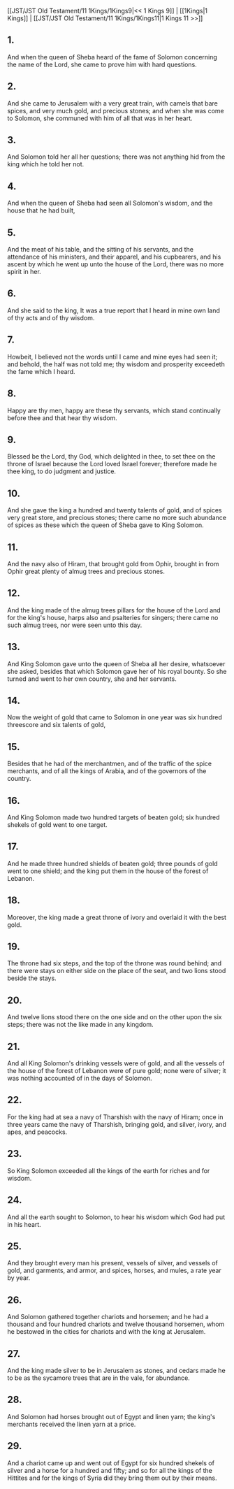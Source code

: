 [[JST/JST Old Testament/11 1Kings/1Kings9|<< 1 Kings 9]] | [[1Kings|1 Kings]] | [[JST/JST Old Testament/11 1Kings/1Kings11|1 Kings 11 >>]]
## 1.
And when the queen of Sheba heard of the fame of Solomon concerning the name of the Lord, she came to prove him with hard questions.
## 2.
And she came to Jerusalem with a very great train, with camels that bare spices, and very much gold, and precious stones; and when she was come to Solomon, she communed with him of all that was in her heart.
## 3.
And Solomon told her all her questions; there was not anything hid from the king which he told her not.
## 4.
And when the queen of Sheba had seen all Solomon\'s wisdom, and the house that he had built,
## 5.
And the meat of his table, and the sitting of his servants, and the attendance of his ministers, and their apparel, and his cupbearers, and his ascent by which he went up unto the house of the Lord, there was no more spirit in her.
## 6.
And she said to the king, It was a true report that I heard in mine own land of thy acts and of thy wisdom.
## 7.
Howbeit, I believed not the words until I came and mine eyes had seen it; and behold, the half was not told me; thy wisdom and prosperity exceedeth the fame which I heard.
## 8.
Happy are thy men, happy are these thy servants, which stand continually before thee and that hear thy wisdom.
## 9.
Blessed be the Lord, thy God, which delighted in thee, to set thee on the throne of Israel because the Lord loved Israel forever; therefore made he thee king, to do judgment and justice.
## 10.
And she gave the king a hundred and twenty talents of gold, and of spices very great store, and precious stones; there came no more such abundance of spices as these which the queen of Sheba gave to King Solomon.
## 11.
And the navy also of Hiram, that brought gold from Ophir, brought in from Ophir great plenty of almug trees and precious stones.
## 12.
And the king made of the almug trees pillars for the house of the Lord and for the king\'s house, harps also and psalteries for singers; there came no such almug trees, nor were seen unto this day.
## 13.
And King Solomon gave unto the queen of Sheba all her desire, whatsoever she asked, besides that which Solomon gave her of his royal bounty. So she turned and went to her own country, she and her servants.
## 14.
Now the weight of gold that came to Solomon in one year was six hundred threescore and six talents of gold,
## 15.
Besides that he had of the merchantmen, and of the traffic of the spice merchants, and of all the kings of Arabia, and of the governors of the country.
## 16.
And King Solomon made two hundred targets of beaten gold; six hundred shekels of gold went to one target.
## 17.
And he made three hundred shields of beaten gold; three pounds of gold went to one shield; and the king put them in the house of the forest of Lebanon.
## 18.
Moreover, the king made a great throne of ivory and overlaid it with the best gold.
## 19.
The throne had six steps, and the top of the throne was round behind; and there were stays on either side on the place of the seat, and two lions stood beside the stays.
## 20.
And twelve lions stood there on the one side and on the other upon the six steps; there was not the like made in any kingdom.
## 21.
And all King Solomon\'s drinking vessels were of gold, and all the vessels of the house of the forest of Lebanon were of pure gold; none were of silver; it was nothing accounted of in the days of Solomon.
## 22.
For the king had at sea a navy of Tharshish with the navy of Hiram; once in three years came the navy of Tharshish, bringing gold, and silver, ivory, and apes, and peacocks.
## 23.
So King Solomon exceeded all the kings of the earth for riches and for wisdom.
## 24.
And all the earth sought to Solomon, to hear his wisdom which God had put in his heart.
## 25.
And they brought every man his present, vessels of silver, and vessels of gold, and garments, and armor, and spices, horses, and mules, a rate year by year.
## 26.
And Solomon gathered together chariots and horsemen; and he had a thousand and four hundred chariots and twelve thousand horsemen, whom he bestowed in the cities for chariots and with the king at Jerusalem.
## 27.
And the king made silver to be in Jerusalem as stones, and cedars made he to be as the sycamore trees that are in the vale, for abundance.
## 28.
And Solomon had horses brought out of Egypt and linen yarn; the king\'s merchants received the linen yarn at a price.
## 29.
And a chariot came up and went out of Egypt for six hundred shekels of silver and a horse for a hundred and fifty; and so for all the kings of the Hittites and for the kings of Syria did they bring them out by their means.

